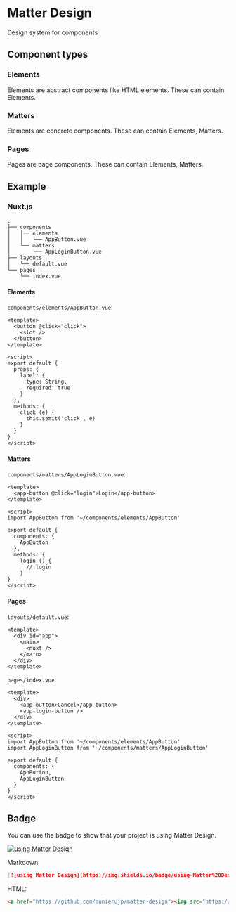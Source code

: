 # Matter Design
Design system for components

## Component types
### Elements
Elements are abstract components like HTML elements. These can contain Elements.

### Matters
Elements are concrete components. These can contain Elements, Matters.

### Pages
Pages are page components. These can contain Elements, Matters.

## Example
### Nuxt.js
```
.
├── components
│   │── elements
│   │   └── AppButton.vue
│   └── matters
│       └── AppLoginButton.vue
├── layouts
│   └── default.vue
└── pages
    └── index.vue
```

#### Elements
`components/elements/AppButton.vue`:

```vue
<template>
  <button @click="click">
    <slot />
  </button>
</template>

<script>
export default {
  props: {
    label: {
      type: String,
      required: true
    }
  },
  methods: {
    click (e) {
      this.$emit('click', e)
    }
  }
}
</script>
```

#### Matters
`components/matters/AppLoginButton.vue`:

```vue
<template>
  <app-button @click="login">Login</app-button>
</template>

<script>
import AppButton from '~/components/elements/AppButton'

export default {
  components: {
    AppButton
  },
  methods: {
    login () {
      // login
    }
}
</script>
```

#### Pages
`layouts/default.vue`:

```vue
<template>
  <div id="app">
    <main>
      <nuxt />
    </main>
  </div>
</template>
```

`pages/index.vue`:

```vue
<template>
  <div>
    <app-button>Cancel</app-button>
    <app-login-button />
  </div>
</template>

<script>
import AppButton from '~/components/elements/AppButton'
import AppLoginButton from '~/components/matters/AppLoginButton'

export default {
  components: {
    AppButton,
    AppLoginButton
  }
}
</script>
```

## Badge
You can use the badge to show that your project is using Matter Design.

[![using Matter Design](https://img.shields.io/badge/using-Matter%20Design-brightgreen)](https://github.com/munierujp/matter-design)

Markdown:

```md
[![using Matter Design](https://img.shields.io/badge/using-Matter%20Design-brightgreen)](https://github.com/munierujp/matter-design)
```

HTML:

```html
<a href="https://github.com/munierujp/matter-design"><img src="https://img.shields.io/badge/using-Matter%20Design-brightgreen" alt="using Matter Design"></a>
```
